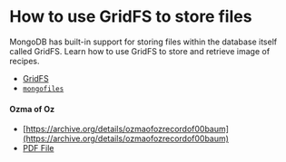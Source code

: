 # How to use GridFS to store files

MongoDB has built-in support for storing files within the database itself called GridFS. Learn how to use GridFS to store and retrieve image of recipes.

- [GridFS](https://docs.mongodb.com/manual/core/gridfs/index.html)
- [`mongofiles`](https://docs.mongodb.com/manual/reference/program/mongofiles/index.html)

#### Ozma of Oz

- [https://archive.org/details/ozmaofozrecordof00baum](https://archive.org/details/ozmaofozrecordof00baum)
- [PDF File](https://archive.org/download/ozmaofozrecordof00baum/ozmaofozrecordof00baum.pdf)

